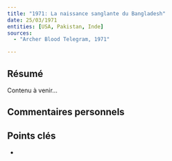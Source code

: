 ```yaml
---
title: "1971: La naissance sanglante du Bangladesh"
date: 25/03/1971
entities: [USA, Pakistan, Inde]
sources:
  - "Archer Blood Telegram, 1971"

---
```


## Résumé
Contenu à venir…

## Commentaires personnels

## Points clés
- 
